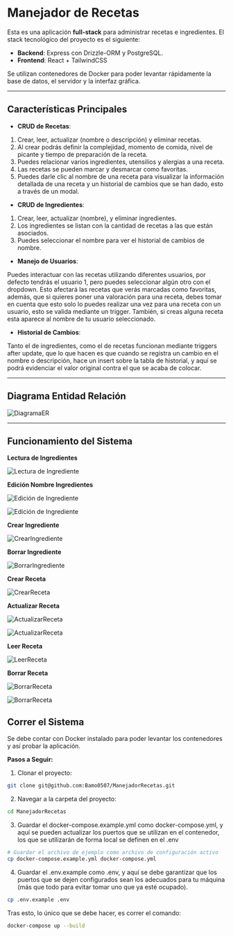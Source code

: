 # Manejador de Recetas

Esta es una aplicación **full-stack** para administrar recetas e ingredientes. El stack tecnológico del proyecto es el siguiente:

- **Backend**: Express con Drizzle-ORM y PostgreSQL.
- **Frontend**: React + TailwindCSS

Se utilizan contenedores de Docker para poder levantar rápidamente la base de datos, el servidor y la interfaz gráfica.

---

## Características Principales

- **CRUD de Recetas**:

1. Crear, leer, actualizar (nombre o descripción) y eliminar recetas.
2. Al crear podrás definir la complejidad, momento de comida, nivel de picante y tiempo de preparación de la receta.
3. Puedes relacionar varios ingredientes, utensilios y alergias a una receta.
4. Las recetas se pueden marcar y desmarcar como favoritas.
5. Puedes darle clic al nombre de una receta para visualizar la información detallada de una receta y un historial de cambios que se han dado, esto a través de un modal.

- **CRUD de Ingredientes**:

1. Crear, leer, actualizar (nombre), y eliminar ingredientes.
2. Los ingredientes se listan con la cantidad de recetas a las que están asociados.
3. Puedes seleccionar el nombre para ver el historial de cambios de nombre.

- **Manejo de Usuarios**:

Puedes interactuar con las recetas utilizando diferentes usuarios, por defecto tendrás el usuario 1, pero puedes seleccionar algún otro con el dropdown. Esto afectará las recetas que verás marcadas como favoritas, además, que si quieres poner una valoración para una receta, debes tomar en cuenta que esto solo lo puedes realizar una vez para una receta con un usuario, esto se valida mediante un trigger. También, si creas alguna receta esta aparece al nombre de tu usuario seleccionado.

- **Historial de Cambios**:

Tanto el de ingredientes, como el de recetas funcionan mediante triggers after update, que lo que hacen es que cuando se registra un cambio en el nombre o descripción, hace un insert sobre la tabla de historial, y aquí se podrá evidenciar el valor original contra el que se acaba de colocar.

--- 

## Diagrama Entidad Relación

![DiagramaER](resources/der.png)

---

## Funcionamiento del Sistema

**Lectura de Ingredientes**

![Lectura de Ingrediente](resources/read_ing.png)

**Edición Nombre Ingredientes**

![Edición de Ingrediente](resources/update_ing.png)

![Edición de Ingrediente](resources/update1_ing.png)

**Crear Ingrediente**

![CrearIngrediente](resources/create_ing.png)

**Borrar Ingrediente**

![BorrarIngrediente](resources/del_ing.png)

**Crear Receta**

![CrearReceta](resources/create_rec.png)

**Actualizar Receta**

![ActualizarReceta](resources/update_rec.png)

![ActualizarReceta](resources/update2_rec.png)

**Leer Receta**

![LeerReceta](resources/lect_rec.png)

**Borrar Receta**

![BorrarReceta](resources/del1_rec.png)

![BorrarReceta](resources/del2_rec.png)

## Correr el Sistema

Se debe contar con Docker instalado para poder levantar los contenedores y así probar la aplicación.

**Pasos a Seguir:**

1. Clonar el proyecto:

```bash
git clone git@github.com:Bamo0507/ManejadorRecetas.git
```

2. Navegar a la carpeta del proyecto:

```bash
cd ManejadorRecetas
```

3. Guardar el docker-compose.example.yml como docker-compose.yml, y aquí se pueden actualizar los puertos que se utilizan en el contenedor, los que se utilizarán de forma local se definen en el .env

```bash
# Guardar el archivo de ejemplo como archivo de configuración activo
cp docker-compose.example.yml docker-compose.yml
```

4. Guardar el .env.example como .env, y aquí se debe garantizar que los puertos que se dejen configurados sean los adecuados para tu máquina (más que todo para evitar tomar uno que ya esté ocupado).

```bash
cp .env.example .env
```

Tras esto, lo único que se debe hacer, es correr el comando:

```bash
docker-compose up --build
```

